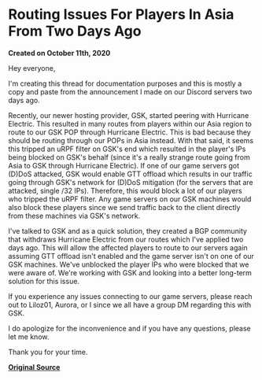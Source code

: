 # Routing Issues For Players In Asia From Two Days Ago
**Created on October 11th, 2020**

Hey everyone,

I'm creating this thread for documentation purposes and this is mostly a copy and paste from the announcement I made on our Discord servers two days ago.

Recently, our newer hosting provider, GSK, started peering with Hurricane Electric. This resulted in many routes from players within our Asia region to route to our GSK POP through Hurricane Electric. This is bad because they should be routing through our POPs in Asia instead. With that said, it seems this tripped an uRPF filter on GSK's end which resulted in the player's IPs being blocked on GSK's behalf (since it's a really strange route going from Asia to GSK through Hurricane Electric). If one of our game servers got (D)DoS attacked, GSK would enable GTT offload which results in our traffic going through GSK's network for (D)DoS mitigation (for the servers that are attacked, single /32 IPs). Therefore, this would block a lot of our players who tripped the uRPF filter. Any game servers on our GSK machines would also block these players since we send traffic back to the client directly from these machines via GSK's network.

I've talked to GSK and as a quick solution, they created a BGP community that withdraws Hurricane Electric from our routes which I've applied two days ago. This will allow the affected players to route to our servers again assuming GTT offload isn't enabled and the game server isn't on one of our GSK machines. We've unblocked the player IPs who were blocked that we were aware of. We're working with GSK and looking into a better long-term solution for this issue.

If you experience any issues connecting to our game servers, please reach out to Liloz01, Aurora, or I since we all have a group DM regarding this with GSK.

I do apologize for the inconvenience and if you have any questions, please let me know.

Thank you for your time.

**[Original Source](https://gflclan.com/forums/topic/64230-routing-issues-for-players-in-asia-from-two-days-ago/?do=findComment&comment=310317)**